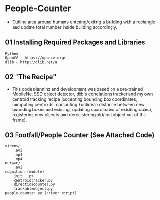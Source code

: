 # People-Counter

* Outline area around humans entering/exiting a building with a rectangle and update total number inside building accordingly.

## 01 Installing Required Packages and Libraries

    Python
    OpenCV - https://opencv.org/
    dlib - http://dlib.net/a

## 02 "The Recipe"

* This code planning and development was based on a pre-trained MobileNet SSD object detector, dlib's correlations tracker and my own centroid tracking recipe (accepting bounding box coordinates, computing centroids, computing Euclidean distance between new bounding boxes and existing, updating coordinates of exisiting object, registering new objects and deregistering old/lost object out of the frame).

## 03 Footfall/People Counter (See Attached Code)

    Videos/
        .avi
        .mp4
        .mp4
    Output/
        .avi
    cognition (module)
        init__.py
        centroidtracker.py
        directioncounter.py
        trackableobject.py
    people_counter.py (driver script)
